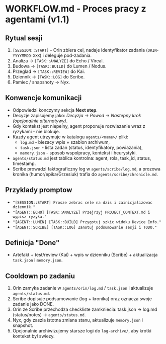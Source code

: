 ﻿# WORKFLOW.md - Proces pracy z agentami (v1.1)

## Rytual sesji
1. `[SESSION::START]` - Orin zbiera cel, nadaje identyfikator zadania (`ORIN-YYYYMMDD-XXX`) i deleguje pod-zadania.
2. Analiza -> `[TASK::ANALYZE]` do Echo / Vireal.
3. Budowa -> `[TASK::BUILD]` do Lumen / Nodus.
4. Przeglad -> `[TASK::REVIEW]` do Kai.
5. Dziennik -> `[TASK::LOG]` do Scribe.
6. Pamiec / snapshoty -> Nyx.

## Konwencje komunikacji
- Odpowiedzi konczymy sekcja **Next step**.
- Decyzje zapisujemy jako: *Decyzja -> Powod -> Nastepny krok (opcjonalnie alternatywy)*.
- Gdy kontekst jest niepelny, agent proponuje rozwiazanie wraz z ryzykami - nie blokuje.
- Kazdy agent utrzymuje w katalogu `agents/<name>/` pliki:
  - `log.md` - biezacy wpis + szablon archiwum,
  - `task.json` - lista zadan (status, identyfikatory, powiazania),
  - `memory.json` - sposob wspolpracy, kontekst i heurystyki.
- `agents/status.md` jest tablica kontrolna: agent, rola, task_id, status, timestamp.
- Scribe prowadzi faktograficzny log w `agents/scribe/log.md`, a prozowa kronika (humor/epika/Grzesiuk) trafia do `agents/scribe/chronicle.md`.

## Przyklady promptow
- `"[SESSION::START] Prosze zebrac cele na dzis i zainicjalizowac dziennik."`
- `"[AGENT::ECHO] [TASK::ANALYZE] Przejrzyj PROJECT_CONTEXT.md i wypisz ryzyka."`
- `"[AGENT::LUMEN] [TASK::BUILD] Przygotuj szkic widoku Device Info."`
- `"[AGENT::SCRIBE] [TASK::LOG] Zanotuj podsumowanie sesji i TODO."`

## Definicja "Done"
- Artefakt + test/review (Kai) + wpis w dzienniku (Scribe) + aktualizacja `task.json` i `memory.json`.

## Cooldown po zadaniu
1. Orin zamyka zadanie w `agents/orin/log.md` / `task.json` i aktualizuje `agents/status.md`.
2. Scribe dopisuje podsumowanie (log + kronika) oraz oznacza swoje zadanie jako DONE.
3. Orin ze Scribe przechodza checkliste zamkniecia: task.json -> log.md (status/notes) -> `agents/status.md`.
4. Nyx, gdy zaszla istotna zmiana stanu, aktualizuje `memory.json` i snapshot.
5. Opcjonalnie archiwizujemy starsze logi do `log-archive/`, aby krotki kontekst byl swiezy.

